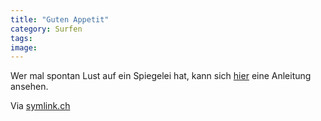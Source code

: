 ```yaml
---
title: "Guten Appetit"
category: Surfen
tags: 
image: 
---
```


Wer mal spontan Lust auf ein Spiegelei hat, kann sich [hier](http://www.phys.ncku.edu.tw/~htsu/humor/fry_egg.html) eine Anleitung ansehen.  

  

Via [symlink.ch](http://www.symlink.ch/article.pl?sid=06/09/15/1924233)